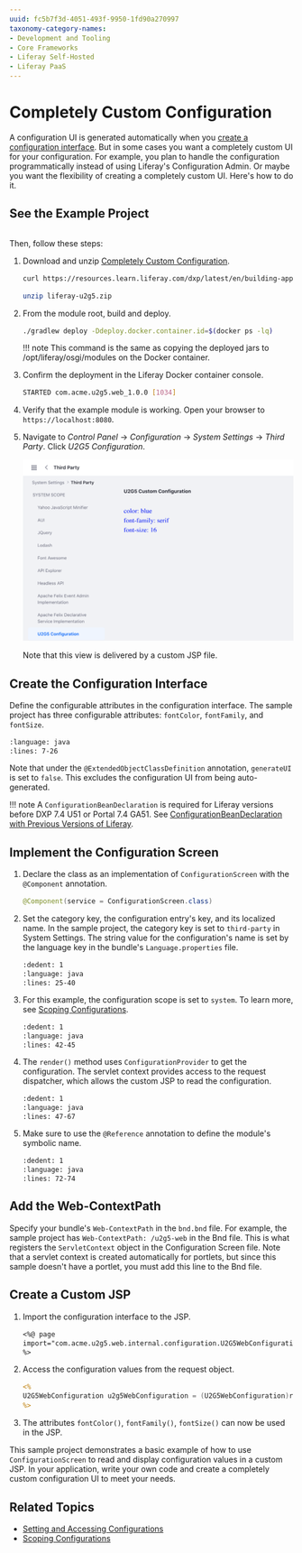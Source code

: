 ```yaml
---
uuid: fc5b7f3d-4051-493f-9950-1fd90a270997
taxonomy-category-names:
- Development and Tooling
- Core Frameworks
- Liferay Self-Hosted
- Liferay PaaS
---
```

# Completely Custom Configuration

A configuration UI is generated automatically when you [create a configuration interface](./setting-and-accessing-configurations.md#creating-the-configuration-interface). But in some cases you want a completely custom UI for your configuration. For example, you plan to handle the configuration programmatically instead of using Liferay's Configuration Admin. Or maybe you want the flexibility of creating a completely custom UI. Here's how to do it.

## See the Example Project

```{include} /_snippets/run-liferay-dxp.md
```

Then, follow these steps:

1. Download and unzip [Completely Custom Configuration](./liferay-u2g5.zip).

    ```bash
    curl https://resources.learn.liferay.com/dxp/latest/en/building-applications/core-frameworks/configuration-framework/liferay-u2g5.zip -O
    ```

    ```bash
    unzip liferay-u2g5.zip
    ```

1. From the module root, build and deploy.

    ```bash
    ./gradlew deploy -Ddeploy.docker.container.id=$(docker ps -lq)
    ```

    !!! note
        This command is the same as copying the deployed jars to /opt/liferay/osgi/modules on the Docker container.

1. Confirm the deployment in the Liferay Docker container console.

    ```bash
    STARTED com.acme.u2g5.web_1.0.0 [1034]
    ```

1. Verify that the example module is working. Open your browser to `https://localhost:8080`.

1. Navigate to *Control Panel* &rarr; *Configuration* &rarr; *System Settings* &rarr; *Third Party*. Click *U2G5 Configuration*.

   ![Navigate to U2G5 configuration in system settings.](./completely-custom-configuration/images/01.png)

   Note that this view is delivered by a custom JSP file.

## Create the Configuration Interface

Define the configurable attributes in the configuration interface. The sample project has three configurable attributes: `fontColor`, `fontFamily`, and `fontSize`.

```{literalinclude} ./completely-custom-configuration/resources/liferay-u2g5.zip/u2g5-web/src/main/java/com/acme/u2g5/web/internal/configuration/U2G5WebConfiguration.java
:language: java
:lines: 7-26
```

Note that under the `@ExtendedObjectClassDefinition` annotation, `generateUI` is set to `false`. This excludes the configuration UI from being auto-generated.

!!! note
    A `ConfigurationBeanDeclaration` is required for Liferay versions before DXP 7.4 U51 or Portal 7.4 GA51. See [ConfigurationBeanDeclaration with Previous Versions of Liferay](./setting-and-accessing-configurations.md#configurationbeandeclaration-with-previous-versions-of-liferay).

## Implement the Configuration Screen

1. Declare the class as an implementation of `ConfigurationScreen` with the `@Component` annotation.

    ```java
    @Component(service = ConfigurationScreen.class)
    ```

1. Set the category key, the configuration entry's key, and its localized name. In the sample project, the category key is set to `third-party` in System Settings. The string value for the configuration's name is set by the language key in the bundle's `Language.properties` file.

    ```{literalinclude} ./completely-custom-configuration/resources/liferay-u2g5.zip/u2g5-web/src/main/java/com/acme/u2g5/web/internal/configuration/admin/display/U2G5ConfigurationScreen.java
    :dedent: 1
    :language: java
    :lines: 25-40
    ```

1. For this example, the configuration scope is set to `system`. To learn more, see [Scoping Configurations](./scoping-configurations.md).

    ```{literalinclude} ./completely-custom-configuration/resources/liferay-u2g5.zip/u2g5-web/src/main/java/com/acme/u2g5/web/internal/configuration/admin/display/U2G5ConfigurationScreen.java
    :dedent: 1
    :language: java
    :lines: 42-45
    ```

1. The `render()` method uses `ConfigurationProvider` to get the configuration. The servlet context provides access to the request dispatcher, which allows the custom JSP to read the configuration.

    ```{literalinclude} ./completely-custom-configuration/resources/liferay-u2g5.zip/u2g5-web/src/main/java/com/acme/u2g5/web/internal/configuration/admin/display/U2G5ConfigurationScreen.java
    :dedent: 1
    :language: java
    :lines: 47-67
    ```

1. Make sure to use the `@Reference` annotation to define the module's symbolic name.

    ```{literalinclude} ./completely-custom-configuration/resources/liferay-u2g5.zip/u2g5-web/src/main/java/com/acme/u2g5/web/internal/configuration/admin/display/U2G5ConfigurationScreen.java
    :dedent: 1
    :language: java
    :lines: 72-74
    ```

## Add the Web-ContextPath

Specify your bundle's `Web-ContextPath` in the `bnd.bnd` file. For example, the sample project has `Web-ContextPath: /u2g5-web` in the Bnd file. This is what registers the `ServletContext` object in the Configuration Screen file. Note that a servlet context is created automatically for portlets, but since this sample doesn't have a portlet, you must add this line to the Bnd file.

## Create a Custom JSP

1. Import the configuration interface to the JSP.

    ```markup
    <%@ page import="com.acme.u2g5.web.internal.configuration.U2G5WebConfiguration" %>
    ```

1. Access the configuration values from the request object.

    ```jsp
    <%
    U2G5WebConfiguration u2g5WebConfiguration = (U2G5WebConfiguration)request.getAttribute(U2G5WebConfiguration.class.getName());
    %>
    ```

1. The attributes `fontColor()`, `fontFamily()`, `fontSize()` can now be used in the JSP.

This sample project demonstrates a basic example of how to use `ConfigurationScreen` to read and display configuration values in a custom JSP. In your application, write your own code and create a completely custom configuration UI to meet your needs.

## Related Topics

- [Setting and Accessing Configurations](./setting-and-accessing-configurations.md)
- [Scoping Configurations](./scoping-configurations.md)